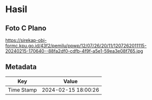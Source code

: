 # Hasil

## Foto C Plano

https://sirekap-obj-formc.kpu.go.id/43f2/pemilu/ppwp/12/07/26/20/11/1207262011115-20240215-170640--88fa2df0-cdfb-4f9f-a5e1-59ea3e08f765.jpg


## Metadata

| Key        | Value               |
| ---------- | ------------------- |
| Time Stamp | 2024-02-15 18:00:26 |



